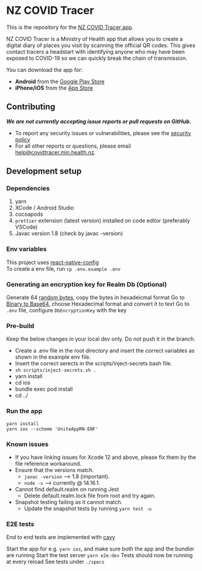 # NZ COVID Tracer

This is the repository for the [NZ COVID Tracer app](https://www.health.govt.nz/our-work/diseases-and-conditions/covid-19-novel-coronavirus/covid-19-resources-and-tools/nz-covid-tracer-app).

NZ COVID Tracer is a Ministry of Health app that allows you to create a digital
diary of places you visit by scanning the official QR codes. This gives contact
tracers a headstart with identifying anyone who may have been exposed to COVID-19
so we can quickly break the chain of transmission.

You can download the app for:

* **Android** from the [Google Play Store](https://play.google.com/store/apps/details?id=nz.govt.health.covidtracer)
* **iPhone/iOS** from the [App Store](https://apps.apple.com/nz/app/id1511667597)


## Contributing

***We are not currently accepting issue reports or pull requests on GitHub.***

- To report any security issues or vulnerabilities, please see the [security policy](https://github.com/minhealthnz/nz-covid-tracer/security/policy)
- For all other reports or questions, please email help@covidtracer.min.health.nz.

## Development setup

### Dependencies
1. yarn
2. XCode / Android Studio
3. cocoapods
4. `prettier` extension (latest version) installed on code editor (preferably VSCode)
5. Javac version 1.8 (check by javac -version)

### Env variables
This project uses [react-native-config](https://github.com/luggit/react-native-config)  
To create a env file, run `cp .env.example .env`

### Generating an encryption key for Realm Db (Optional)
Generate 64 [random bytes](https://www.random.org/cgi-bin/randbyte?nbytes=64&format=h), copy the bytes in hexadeicmal format
Go to [Binary to Base64](https://cryptii.com/pipes/binary-to-base64), choose Hexadecimal format and convert it to text
Go to `.env` file, configure `DbEncryptionKey` with the key

### Pre-build
Keep the below changes in your local dev only. Do not push it in the branch.
- Create a .env file in the root directory and insert the correct variables as shown in the example env file.
- Insert the correct serects in the scripts/inject-secrets bash file.
- `sh scripts/inject-secrets.sh .`
- yarn install
- cd ios
- bundle exec pod install
- cd ../

### Run the app
```
yarn install
yarn ios --scheme 'UniteAppRN-ENF'
```

### Known issues
- If you have linking issues for Xcode 12 and above, please fix them by the file reference workaround.
- Ensure that the versions match.
    * `javac -version` --> 1.8 (important).
    * `node -v` --> currently @ 14.16.1.
- Cannot find default.realm on running Jest
    - Delete default.realm.lock file from root and try again.
- Snapshot testing failing as it cannot match.
    - Update the snapshot tests by running `yarn test -u`

### E2E tests
End to end tests are implemented with [cavy](https://github.com/pixielabs/cavy)  

Start the app for e.g. `yarn ios`, and make sure both the app and the bundler are running
Start the test server `yarn e2e:dev`
Tests should now be running at every reload
See tests under `./specs`
